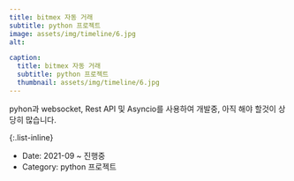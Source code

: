 ```yaml
---
title: bitmex 자동 거래
subtitle: python 프로젝트
image: assets/img/timeline/6.jpg
alt: 

caption:
  title: bitmex 자동 거래
  subtitle: python 프로젝트
  thumbnail: assets/img/timeline/6.jpg
---
```


pyhon과 websocket, Rest API 및 Asyncio를 사용하여 개발중, 아직 해야 할것이 상당히 많습니다. 

{:.list-inline}

- Date: 2021-09 ~ 진행중
- Category: python 프로젝트

